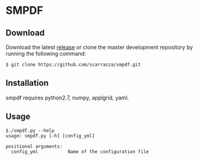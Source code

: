 # SMPDF

## Download

Download the latest [release](https://github.com/scarrazza/smpdf/releases) or clone the master development repository by running the following command:

```Shell
$ git clone https://github.com/scarrazza/smpdf.git
```

## Installation

smpdf requires python2.7, numpy, applgrid, yaml.

## Usage

```Shell
$./smpdf.py --help
usage: smpdf.py [-h] [config_yml]

positional arguments:
  config_yml           Name of the configuration file
```
